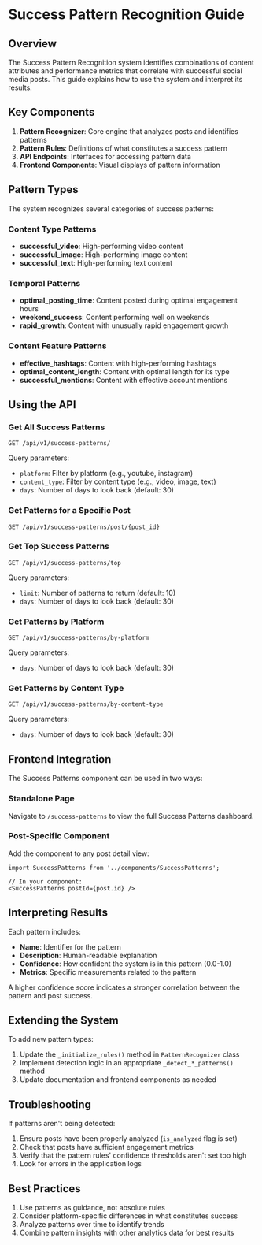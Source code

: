 # Success Pattern Recognition Guide

## Overview

The Success Pattern Recognition system identifies combinations of content attributes and performance metrics that correlate with successful social media posts. This guide explains how to use the system and interpret its results.

## Key Components

1. **Pattern Recognizer**: Core engine that analyzes posts and identifies patterns
2. **Pattern Rules**: Definitions of what constitutes a success pattern
3. **API Endpoints**: Interfaces for accessing pattern data
4. **Frontend Components**: Visual displays of pattern information

## Pattern Types

The system recognizes several categories of success patterns:

### Content Type Patterns
- **successful_video**: High-performing video content
- **successful_image**: High-performing image content
- **successful_text**: High-performing text content

### Temporal Patterns
- **optimal_posting_time**: Content posted during optimal engagement hours
- **weekend_success**: Content performing well on weekends
- **rapid_growth**: Content with unusually rapid engagement growth

### Content Feature Patterns
- **effective_hashtags**: Content with high-performing hashtags
- **optimal_content_length**: Content with optimal length for its type
- **successful_mentions**: Content with effective account mentions

## Using the API

### Get All Success Patterns

```
GET /api/v1/success-patterns/
```

Query parameters:
- `platform`: Filter by platform (e.g., youtube, instagram)
- `content_type`: Filter by content type (e.g., video, image, text)
- `days`: Number of days to look back (default: 30)

### Get Patterns for a Specific Post

```
GET /api/v1/success-patterns/post/{post_id}
```

### Get Top Success Patterns

```
GET /api/v1/success-patterns/top
```

Query parameters:
- `limit`: Number of patterns to return (default: 10)
- `days`: Number of days to look back (default: 30)

### Get Patterns by Platform

```
GET /api/v1/success-patterns/by-platform
```

Query parameters:
- `days`: Number of days to look back (default: 30)

### Get Patterns by Content Type

```
GET /api/v1/success-patterns/by-content-type
```

Query parameters:
- `days`: Number of days to look back (default: 30)

## Frontend Integration

The Success Patterns component can be used in two ways:

### Standalone Page

Navigate to `/success-patterns` to view the full Success Patterns dashboard.

### Post-Specific Component

Add the component to any post detail view:

```tsx
import SuccessPatterns from '../components/SuccessPatterns';

// In your component:
<SuccessPatterns postId={post.id} />
```

## Interpreting Results

Each pattern includes:

- **Name**: Identifier for the pattern
- **Description**: Human-readable explanation
- **Confidence**: How confident the system is in this pattern (0.0-1.0)
- **Metrics**: Specific measurements related to the pattern

A higher confidence score indicates a stronger correlation between the pattern and post success.

## Extending the System

To add new pattern types:

1. Update the `_initialize_rules()` method in `PatternRecognizer` class
2. Implement detection logic in an appropriate `_detect_*_patterns()` method
3. Update documentation and frontend components as needed

## Troubleshooting

If patterns aren't being detected:

1. Ensure posts have been properly analyzed (`is_analyzed` flag is set)
2. Check that posts have sufficient engagement metrics
3. Verify that the pattern rules' confidence thresholds aren't set too high
4. Look for errors in the application logs

## Best Practices

1. Use patterns as guidance, not absolute rules
2. Consider platform-specific differences in what constitutes success
3. Analyze patterns over time to identify trends
4. Combine pattern insights with other analytics data for best results 